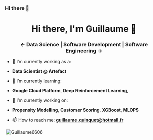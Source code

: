 ### Hi there 👋
<h1 align="center">Hi there, I'm Guillaume 👋</h1>
<h3 align="center"> <- Data Science | Software Development | Software Engineering -></h3>

- 🔭 I’m currently working as a:
 * **Data Scientist @ Artefact**
 
- 🌱 I’m currently learning:
 * **Google Cloud Platform**, **Deep Reinforcement Learning**, 
 
 - 🔭 I’m currently working on:
* **Propensity Modelling**, **Customer Scoring**, **XGBoost**, **MLOPS**
 
- 📫 How to reach me: **guillaume.quinquet@hotmail.fr**

<p>&nbsp;<img align="center" src="https://github-readme-stats.vercel.app/api?username=Guillaume6606&show_icons=true&locale=en" alt="Guillaume6606" /></p>


<!--
**Guillaume6606/Guillaume6606** is a ✨ _special_ ✨ repository because its `README.md` (this file) appears on your GitHub profile.

Here are some ideas to get you started:

- 🔭 I’m currently working on ...
 ...
- 👯 I’m looking to collaborate on ...
- 🤔 I’m looking for help with ...
- 💬 Ask me about ...
 ...
- ⚡ Fun fact: ...

- :necktie: 

- :desktop_computer: I’m currently working on:  

-->





